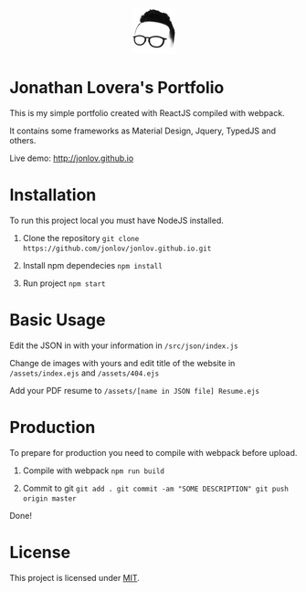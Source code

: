 
<p align="center">
    <img src="/assets/img/logo-80x82.png" alt="Jonathan Lovera"/>
    <br>
    <h1>Jonathan Lovera's Portfolio</h1>
</p>

This is my simple portfolio created with ReactJS compiled with webpack.

It contains some frameworks as Material Design, Jquery, TypedJS and others.

Live demo: http://jonlov.github.io

# Installation
To run this project local you must have NodeJS installed.
1. Clone the repository
`git clone https://github.com/jonlov/jonlov.github.io.git`

2. Install npm dependecies
`npm install`

3. Run project
`npm start`

# Basic Usage
Edit the JSON in with your information in `/src/json/index.js`

Change de images with yours and edit title of the website in `/assets/index.ejs` and `/assets/404.ejs`

Add your PDF resume to `/assets/[name in JSON file] Resume.ejs`

# Production
To prepare for production you need to compile with webpack before upload.

1. Compile with webpack
`npm run build`

2. Commit to git
`git add .
git commit -am "SOME DESCRIPTION"
git push origin master`

Done!

# License

This project is licensed under [MIT](https://github.com/jonlov/jonlov.github.io/blob/master/LICENSE).

